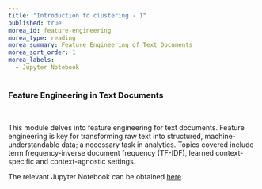 ```yaml
---
title: "Introduction to clustering - 1" 
published: true
morea_id: feature-engineering
morea_type: reading
morea_summary: Feature Engineering of Text Documents
morea_sort_order: 1
morea_labels:
  - Jupyter Notebook
---
```

### Feature Engineering in Text Documents
<br/>

This module delves into feature engineering for text documents. Feature engineering is key for transforming raw text into structured, machine-understandable data; a necessary task in analytics. Topics covered include term frequency-inverse document frequency (TF-IDF), learned context-specific and context-agnostic settings.


The relevant Jupyter Notebook can be obtained [here](resources/feature_engineering.ipynb).


